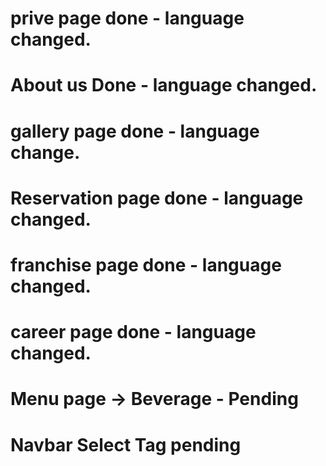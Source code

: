 # prive page done - language changed.

# About us Done - language changed.

# gallery page done - language change.

# Reservation page done - language changed.

# franchise page done - language changed.

# career page done - language changed.

# Menu page -> Beverage - Pending

<!-- Changes -->

# Navbar Select Tag pending

#
